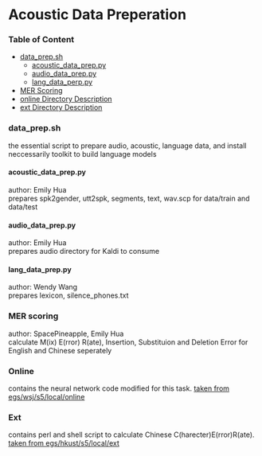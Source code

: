 # Acoustic Data Preperation
### Table of Content 
- [data_prep.sh](#dp)
  - [acoustic_data_prep.py](#adp)
  - [audio_data_prep.py](#audiodp)
  - [lang_data_perp.py](#ldp)
- [MER Scoring](#mer)
- [online Directory Description](#online)
- [ext Directory Description](#ext)

### <a name="dp"></a>data_prep.sh
the essential script to prepare audio, acoustic, language data, and install neccessarily toolkit to build language models  

#### <a name="adp"></a>acoustic_data_prep.py
author: Emily Hua  
prepares spk2gender, utt2spk, segments, text, wav.scp for data/train and data/test 

#### <a name="audiodp"></a>audio_data_prep.py
author: Emily Hua  
prepares audio directory for Kaldi to consume 

#### <a name="ldp"></a>lang_data_prep.py
author: Wendy Wang  
prepares lexicon, silence_phones.txt

### <a name="mer"></a>MER scoring 
author: SpacePineapple, Emily Hua  
calculate M(ix) E(rror) R(ate), Insertion, Substituion and Deletion Error for English and Chinese seperately

### <a name="online"></a> Online   
contains the neural network code modified for this task. [taken from egs/wsj/s5/local/online](https://github.com/kaldi-asr/kaldi/blob/master/egs/wsj/s5/local/online/run_nnet2_baseline.sh)

### <a name="ext"></a> Ext   
contains perl and shell script to calculate Chinese C(harecter)E(rror)R(ate). [taken from egs/hkust/s5/local/ext](https://github.com/kaldi-asr/kaldi/tree/master/egs/hkust/s5/local/ext)


